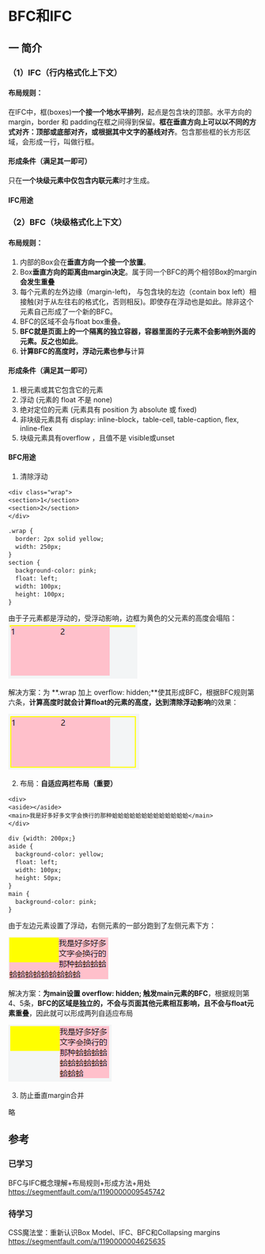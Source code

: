 # BFC和IFC
## 一 简介 
### （1）IFC（行内格式化上下文）

#### 布局规则：
在IFC中，框(boxes)**一个接一个地水平排列**，起点是包含块的顶部。水平方向的 margin，border 和 padding在框之间得到保留。**框在垂直方向上可以以不同的方式对齐：顶部或底部对齐，或根据其中文字的基线对齐**。包含那些框的长方形区域，会形成一行，叫做行框。

#### 形成条件（满足其一即可）
只在**一个块级元素中仅包含内联元素**时才生成。

#### IFC用途






### （2）BFC（块级格式化上下文）
#### 布局规则：
1. 内部的Box会在**垂直方向一个接一个放置**。
2. Box**垂直方向的距离由margin决定**。属于同一个BFC的两个相邻Box的margin**会发生重叠**
3. 每个元素的左外边缘（margin-left)， 与包含块的左边（contain box left）相接触(对于从左往右的格式化，否则相反)。即使存在浮动也是如此。除非这个元素自己形成了一个新的BFC。
4. BFC的区域不会与float box重叠。
5. **BFC就是页面上的一个隔离的独立容器，容器里面的子元素不会影响到外面的元素。反之也如此**。
6. **计算BFC的高度时，浮动元素也参与**计算

#### 形成条件（满足其一即可）
1. 根元素或其它包含它的元素
2. 浮动 (元素的 float 不是 none)
3. 绝对定位的元素 (元素具有 position 为 absolute 或 fixed)
4. 非块级元素具有 display: inline-block，table-cell, table-caption, flex, inline-flex
5. 块级元素具有overflow ，且值不是 visible或unset

#### BFC用途
1. 清除浮动



```
<div class="wrap">
<section>1</section>
<section>2</section>
</div>
```



```
.wrap {
  border: 2px solid yellow;
  width: 250px;
}
section {
  background-color: pink;
  float: left;
  width: 100px;
  height: 100px;
}
```


由于子元素都是浮动的，受浮动影响，边框为黄色的父元素的高度会塌陷：
![](/assets/2361702128-5925a4a7273c5_articlex.png)

解决方案：为 **.wrap 加上 overflow: hidden;**使其形成BFC，根据BFC规则第六条，**计算高度时就会计算float的元素的高度，达到清除浮动影响**的效果：

![](/assets/3996526225-5925a4c6649af_articlex.png)

2. 布局：**自适应两栏布局（重要）**



```
<div>
<aside></aside>
<main>我是好多好多文字会换行的那种蛤蛤蛤蛤蛤蛤蛤蛤蛤蛤蛤蛤蛤</main>
</div>
```


```
div {width: 200px;}
aside {
  background-color: yellow;
  float: left;
  width: 100px;
  height: 50px;
}
main {
  background-color: pink;
}

```

由于左边元素设置了浮动，右侧元素的一部分跑到了左侧元素下方：

![](/assets/1473403826-5925a457e6461_articlex.png)


解决方案：**为main设置 overflow: hidden; 触发main元素的BFC**，根据规则第4、5条，**BFC的区域是独立的，不会与页面其他元素相互影响，且不会与float元素重叠**，因此就可以形成两列自适应布局

![](/assets/908715570-5925a46960096_articlex.png)

3. 防止垂直margin合并

略


## 参考
### 已学习
BFC与IFC概念理解+布局规则+形成方法+用处
https://segmentfault.com/a/1190000009545742

### 待学习
CSS魔法堂：重新认识Box Model、IFC、BFC和Collapsing margins
https://segmentfault.com/a/1190000004625635

